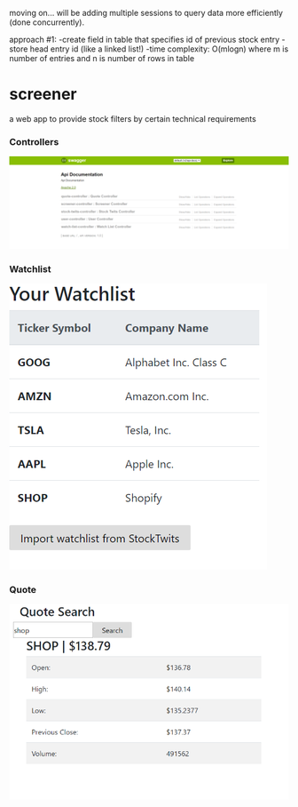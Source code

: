 moving on...
will be adding multiple sessions to query data more efficiently (done concurrently).

approach #1:
-create field in table that specifies id of previous stock entry
-store head entry id (like a linked list!)
-time complexity: O(mlogn) where m is number of entries and n is number of rows in table

# screener
a web app to provide stock filters by certain technical requirements

### Controllers
![Controllers](/controllers.png)

### Watchlist
![Watchlist](/watchlist.png)

### Quote
![Quote](/quote.png)
